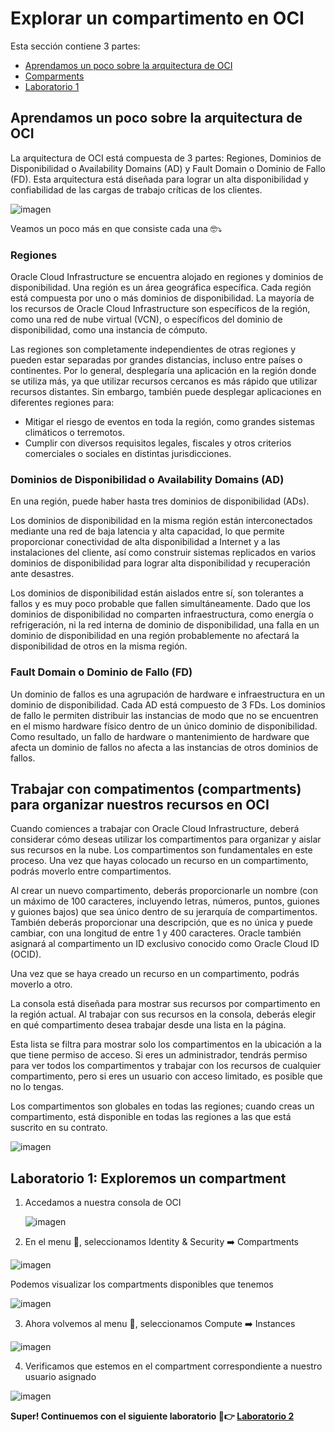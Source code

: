 # Explorar un compartimento en OCI

Esta sección contiene 3 partes:
- [Aprendamos un poco sobre la arquitectura de OCI ](#aprendamos-un-poco-sobre-la-arquitectura-de-oci)
- [Comparments](#trabajar-con-compatimentos-compartments-para-organizar-nuestros-recursos-en-oci)
- [Laboratorio 1](#laboratorio-1-exploremos-un-compartment)

## Aprendamos un poco sobre la arquitectura de OCI 

La arquitectura de OCI está compuesta de 3 partes: Regiones, Dominios de Disponibilidad o Availability Domains (AD) y Fault Domain o Dominio de Fallo (FD). Esta arquitectura está diseñada para lograr un alta disponibilidad y confiabilidad de las cargas de trabajo críticas de los clientes. 

![imagen](../Lab1-Compartimentos/Imagenes/lab1-1.png)

Veamos un poco más en que consiste cada una 🤓⤵️

### Regiones
Oracle Cloud Infrastructure se encuentra alojado en regiones y dominios de disponibilidad. Una región es un área geográfica específica. Cada región está compuesta por uno o más dominios de disponibilidad. La mayoría de los recursos de Oracle Cloud Infrastructure son específicos de la región, como una red de nube virtual (VCN), o específicos del dominio de disponibilidad, como una instancia de cómputo.

Las regiones son completamente independientes de otras regiones y pueden estar separadas por grandes distancias, incluso entre países o continentes. Por lo general, desplegaría una aplicación en la región donde se utiliza más, ya que utilizar recursos cercanos es más rápido que utilizar recursos distantes. Sin embargo, también puede desplegar aplicaciones en diferentes regiones para:

- Mitigar el riesgo de eventos en toda la región, como grandes sistemas climáticos o terremotos.
- Cumplir con diversos requisitos legales, fiscales y otros criterios comerciales o sociales en distintas jurisdicciones.

### Dominios de Disponibilidad o Availability Domains (AD)

En una región, puede haber hasta tres dominios de disponibilidad (ADs).

Los dominios de disponibilidad en la misma región están interconectados mediante una red de baja latencia y alta capacidad, lo que permite proporcionar conectividad de alta disponibilidad a Internet y a las instalaciones del cliente, así como construir sistemas replicados en varios dominios de disponibilidad para lograr alta disponibilidad y recuperación ante desastres.

Los dominios de disponibilidad están aislados entre sí, son tolerantes a fallos y es muy poco probable que fallen simultáneamente. Dado que los dominios de disponibilidad no comparten infraestructura, como energía o refrigeración, ni la red interna de dominio de disponibilidad, una falla en un dominio de disponibilidad en una región probablemente no afectará la disponibilidad de otros en la misma región.

### Fault Domain o Dominio de Fallo (FD)

Un dominio de fallos es una agrupación de hardware e infraestructura en un dominio de disponibilidad. Cada AD está compuesto de 3 FDs. Los dominios de fallo le permiten distribuir las instancias de modo que no se encuentren en el mismo hardware físico dentro de un único dominio de disponibilidad. Como resultado, un fallo de hardware o mantenimiento de hardware que afecta un dominio de fallos no afecta a las instancias de otros dominios de fallos.

## Trabajar con compatimentos (compartments) para organizar nuestros recursos en OCI  

Cuando comiences a trabajar con Oracle Cloud Infrastructure, deberá considerar cómo deseas utilizar los compartimentos para organizar y aislar sus recursos en la nube. Los compartimentos son fundamentales en este proceso. Una vez que hayas colocado un recurso en un compartimento, podrás moverlo entre compartimentos.

Al crear un nuevo compartimento, deberás proporcionarle un nombre (con un máximo de 100 caracteres, incluyendo letras, números, puntos, guiones y guiones bajos) que sea único dentro de su jerarquía de compartimentos. También deberás proporcionar una descripción, que es no única y puede cambiar, con una longitud de entre 1 y 400 caracteres. Oracle también asignará al compartimento un ID exclusivo conocido como Oracle Cloud ID (OCID).

Una vez que se haya creado un recurso en un compartimento, podrás moverlo a otro.

La consola está diseñada para mostrar sus recursos por compartimento en la región actual. Al trabajar con sus recursos en la consola, deberás elegir en qué compartimento desea trabajar desde una lista en la página.

Esta lista se filtra para mostrar solo los compartimentos en la ubicación a la que tiene permiso de acceso. Si eres un administrador, tendrás permiso para ver todos los compartimentos y trabajar con los recursos de cualquier compartimento, pero si eres un usuario con acceso limitado, es posible que no lo tengas.

Los compartimentos son globales en todas las regiones; cuando creas un compartimento, está disponible en todas las regiones a las que está suscrito en su contrato.

![imagen](../Lab1-Compartimentos/Imagenes/lab1-2.png)


## Laboratorio 1: Exploremos un compartment

1. Accedamos a nuestra consola de OCI
   
   ![imagen](../PrimerosPasos/imagenes/paso21.png)
   
2. En el menu 🍔, seleccionamos Identity & Security ➡️ Compartments

  ![imagen](../Lab1-Compartimentos/Imagenes/lab1-3.png)

  Podemos visualizar los compartments disponibles que tenemos

  ![imagen](../Lab1-Compartimentos/Imagenes/lab1-4.png)

3. Ahora volvemos al menu 🍔, seleccionamos Compute ➡️ Instances
   
  ![imagen](../Lab1-Compartimentos/Imagenes/lab1-5.png)

4. Verificamos que estemos en el compartment correspondiente a nuestro usuario asignado

  ![imagen](../Lab1-Compartimentos/Imagenes/lab1-6.png)

**Super! Continuemos con el siguiente laboratorio 🤩👉 [Laboratorio 2](https://github.com/kapvar9/oci-FastTrack-infraestructura/blob/main/Lab2-VCN/Readme.md)**
